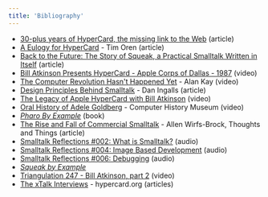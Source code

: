 ```yaml
---
title: 'Bibliography'
---
```


- [30-plus years of HyperCard, the missing link to the Web](https://arstechnica.com/gadgets/2019/05/25-years-of-hypercard-the-missing-link-to-the-web/) (article)
- [A Eulogy for HyperCard](https://due-diligence.typepad.com/blog/2004/03/a_eulogy_for_hy.html) - Tim Oren (article)
- [Back to the Future: The Story of Squeak, a Practical Smalltalk Written in Itself](http://files.squeak.org/docs/OOPSLA.Squeak.html) (article)
- [Bill Atkinson Presents HyperCard - Apple Corps of Dallas - 1987](https://vimeo.com/385074465) (video)
- [The Computer Revolution Hasn't Happened Yet](https://www.youtube.com/watch?v=aYT2se94eU0) - Alan Kay (video)
- [Design Principles Behind Smalltalk](https://www.cs.virginia.edu/~evans/cs655/readings/smalltalk.html) - Dan Ingalls (article)
- [The Legacy of Apple HyperCard with Bill Atkinson](https://www.youtube.com/watch?v=ejdgTVj7ZG8) (video)
- [Oral History of Adele Goldberg](https://www.youtube.com/watch?v=IGNiH85PLVg) - Computer History Museum (video)
- [*Pharo By Example*](https://books.pharo.org/updated-pharo-by-example/) (book)
- [The Rise and Fall of Commercial Smalltalk](http://www.wirfs-brock.com/allen/posts/914) - Allen Wirfs-Brock, Thoughts and Things (article)
- [Smalltalk Reflections #002: What is Smalltalk?](https://smalltalkreflections.blogspot.com/2014/12/smalltalk-reflections-002-what-is.html) (audio)
- [Smalltalk Reflections #004: Image Based Development](https://smalltalkreflections.blogspot.com/2014/12/smalltalk-reflections-004-image-based.html) (audio)
- [Smalltalk Reflections #006: Debugging](https://smalltalkreflections.blogspot.com/2015/01/smalltalk-reflections-006-debugging.html) (audio)
- [*Squeak by Example*](https://wiki.squeak.org/squeak/6546)
- [Triangulation 247 - Bill Atkinson, part 2](https://twit.tv/shows/triangulation/episodes/247?autostart=false) (video)
- [The xTalk Interviews](https://hypercard.org/interviews/) - hypercard.org (articles)
